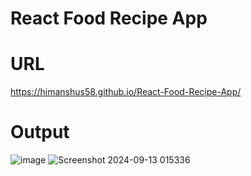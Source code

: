 # React Food Recipe App


# URL
https://himanshus58.github.io/React-Food-Recipe-App/


# Output
![image](https://github.com/user-attachments/assets/46584e6e-adb3-44ee-8343-eacee02e9a91)
![Screenshot 2024-09-13 015336](https://github.com/user-attachments/assets/e7db1c5a-1147-4028-ab5d-a3f4addf0a23)

